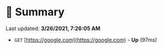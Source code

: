 # 📖 Summary
Last updated: **3/26/2021, 7:26:05 AM**

- `GET` [https://google.com](https://google.com) - **Up** (97ms)
